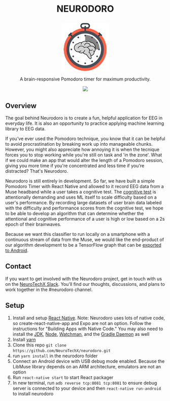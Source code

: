 # <p align="center">NEURODORO</p>

<p align="center">
    <img alt="babel" src="images/logo_final.png/" width="150">
</p>
<p align="center">
A brain-responsive Pomodoro timer for maximum productivity.
</p>

<p align="center">
  <a href="http://neurotechx.herokuapp.com/">
    <img src="http://neurotechx.herokuapp.com/badge.svg">
  </a>
</p>

## Overview

The goal behind Neurodoro is to create a fun, helpful application for EEG in everyday life. It is also an opportunity to practice applying machine learning library to EEG data.

If you've ever used the Pomodoro technique, you know that it can be helpful to avoid procrastination by breaking work up into manageable chunks. However, you might also appreciate how annoying it is when the tecnique forces you to stop working while you're still on task and 'in the zone'. What if we could make an app that would alter the length of a Pomodoro session, giving you more time if you're concentrated and less time if you're distracted? That's Neurodoro.

Neurodoro is still entirely in development. So far, we have built a simple Pomodoro Timer with React Native and allowed to it record EEG data from a Muse headband while a user takes a cognitive test. The [cognitive test](https://github.com/StanfordCosyne/screener) is attentionally demanding and uses ML itself to scale difficulty based on a user's performance. By recording large datasets of user brain data labeled with the difficulty and performance scores from the cognitive test, we hope to be able to develop an algorithm that can determine whether the attentional and cognitive performance of a user is high or low based on a 2s epoch of their brainwaves.

Because we want this classifier to run locally on a smartphone with a continuous stream of data from the Muse, we would like the end-product of our algorithm development to be a TensorFlow graph that can be [exported to Android](https://www.tensorflow.org/mobile/).

## Contact

If you want to get involved with the Neurodoro project, get in touch with us on the [NeuroTechX Slack](https://neurotechx.herokuapp.com/). You'll find our thoughts, discussions, and plans to work together in the #neurodoro channel.

## Setup

1. Install and setup [React Native](https://facebook.github.io/react-native/docs/getting-started.html). Note: Neurodoro uses lots of native code, so create-react-native-app and Expo are not an option. Follow the instructions for "Building Apps with Native Code." You may also need to install the [JDK](https://www3.ntu.edu.sg/home/ehchua/programming/howto/JDK_Howto.html), [Node](https://nodejs.org/en/download/package-manager/), [Watchman](https://medium.com/@vonchristian/how-to-setup-watchman-on-ubuntu-16-04-53196cc0227c), and the [Gradle Daemon](https://docs.gradle.org/2.9/userguide/gradle_daemon.html) as well
2. Install [yarn](https://github.com/yarnpkg/yarn)
3. Clone this repo `git clone https://github.com/NeuroTechX/neurodoro.git`
4. run `yarn install` in the neurodoro folder
5. Connect an Android device with USB debug mode enabled. Because the LibMuse library depends on an ARM architecture, emulators are not an option
6. Run `react-native start` to start React packager
7. In new terminal, run `adb reverse tcp:8081 tcp:8081` to ensure debug server is connected to your device and then `react-native run-android` to install neurodoro
